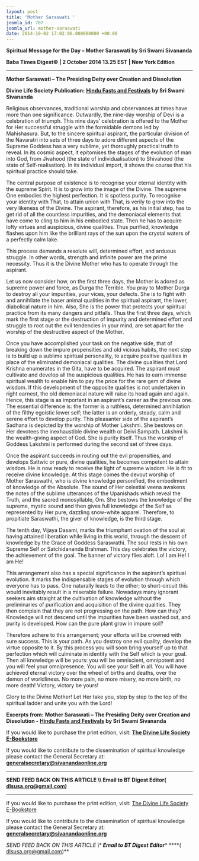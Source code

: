 ```yaml
---
layout: post
title: 'Mother Saraswati '
joomla_id: 707
joomla_url: mother-saraswati
date: 2014-10-02 17:02:00.000000000 +00:00
---
```

  

















































**Spiritual Message for the Day – Mother Saraswati by Sri Swami Sivananda**

**Baba Times Digest© | 2 October 2014 13.25 EST | New York Edition**

* * *  


**Mother Saraswati – The Presiding Deity over Creation and Dissolution**

**Divine Life Society Publication:** [**Hindu Fasts and Festivals**](http://www.dlshq.org/download/hindufest.htm#_VPID_5) **by Sri Swami Sivananda**

Religious observances, traditional worship and observances at times have more than one significance. Outwardly, the nine-day worship of Devi is a celebration of triumph. This nine days’ celebration is offered to the Mother for Her successful struggle with the formidable demons led by Mahishasura. But, to the sincere spiritual aspirant, the particular division of the Navaratri into sets of three days to adore different aspects of the Supreme Goddess has a very sublime, yet thoroughly practical truth to reveal. In its cosmic aspect, it epitomises the stages of the evolution of man into God, from Jivahood (the state of individualisation) to Shivahood (the state of Self-realisation). In its individual import, it shows the course that his spiritual practice should take.

The central purpose of existence is to recognise your eternal identity with the supreme Spirit. It is to grow into the image of the Divine. The supreme One embodies the highest perfection. It is spotless purity. To recognise your identity with That, to attain union with That, is verily to grow into the very likeness of the Divine. The aspirant, therefore, as his initial step, has to get rid of all the countless impurities, and the demoniacal elements that have come to cling to him in his embodied state. Then he has to acquire lofty virtues and auspicious, divine qualities. Thus purified, knowledge flashes upon him like the brilliant rays of the sun upon the crystal waters of a perfectly calm lake.

This process demands a resolute will, determined effort, and arduous struggle. In other words, strength and infinite power are the prime necessity. Thus it is the Divine Mother who has to operate through the aspirant.

Let us now consider how, on the first three days, the Mother is adored as supreme power and force, as Durga the Terrible. You pray to Mother Durga to destroy all your impurities, your vices, your defects. She is to fight with and annihilate the baser animal qualities in the spiritual aspirant, the lower, diabolical nature in him. Also, She is the power that protects your spiritual practice from its many dangers and pitfalls. Thus the first three days, which mark the first stage or the destruction of impurity and determined effort and struggle to root out the evil tendencies in your mind, are set apart for the worship of the destructive aspect of the Mother.

Once you have accomplished your task on the negative side, that of breaking down the impure propensities and old vicious habits, the next step is to build up a sublime spiritual personality, to acquire positive qualities in place of the eliminated demoniacal qualities. The divine qualities that Lord Krishna enumerates in the Gita, have to be acquired. The aspirant must cultivate and develop all the auspicious qualities. He has to earn immense spiritual wealth to enable him to pay the price for the rare gem of divine wisdom. If this development of the opposite qualities is not undertaken in right earnest, the old demoniacal nature will raise its head again and again. Hence, this stage is as important in an aspirant’s career as the previous one. The essential difference is: the former is a ruthless, determined annihilation of the filthy egoistic lower self; the latter is an orderly, steady, calm and serene effort to develop purity. This pleasanter side of the aspirant’s Sadhana is depicted by the worship of Mother Lakshmi. She bestows on Her devotees the inexhaustible divine wealth or Deivi Sampath. Lakshmi is the wealth-giving aspect of God. She is purity itself. Thus the worship of Goddess Lakshmi is performed during the second set of three days.

Once the aspirant succeeds in routing out the evil propensities, and develops Sattwic or pure, divine qualities, he becomes competent to attain wisdom. He is now ready to receive the light of supreme wisdom. He is fit to receive divine knowledge. At this stage comes the devout worship of Mother Saraswathi, who is divine knowledge personified, the embodiment of knowledge of the Absolute. The sound of Her celestial veena awakens the notes of the sublime utterances of the Upanishads which reveal the Truth, and the sacred monosyllable, Om. She bestows the knowledge of the supreme, mystic sound and then gives full knowledge of the Self as represented by Her pure, dazzling snow-white apparel. Therefore, to propitiate Saraswathi, the giver of knowledge, is the third stage.

The tenth day, Vijaya Dasami, marks the triumphant ovation of the soul at having attained liberation while living in this world, through the descent of knowledge by the Grace of Goddess Saraswathi. The soul rests in his own Supreme Self or Satchidananda Brahman. This day celebrates the victory, the achievement of the goal. The banner of victory flies aloft. Lo! I am He! I am He!

This arrangement also has a special significance in the aspirant’s spiritual evolution. It marks the indispensable stages of evolution through which everyone has to pass. One naturally leads to the other; to short-circuit this would inevitably result in a miserable failure. Nowadays many ignorant seekers aim straight at the cultivation of knowledge without the preliminaries of purification and acquisition of the divine qualities. They then complain that they are not progressing on the path. How can they? Knowledge will not descend until the impurities have been washed out, and purity is developed. How can the pure plant grow in impure soil?

Therefore adhere to this arrangement; your efforts will be crowned with sure success. This is your path. As you destroy one evil quality, develop the virtue opposite to it. By this process you will soon bring yourself up to that perfection which will culminate in identity with the Self which is your goal. Then all knowledge will be yours: you will be omniscient, omnipotent and you will feel your omnipresence. You will see your Self in all. You will have achieved eternal victory over the wheel of births and deaths, over the demon of worldliness. No more pain, no more misery, no more birth, no more death! Victory, victory be yours!

Glory to the Divine Mother! Let Her take you, step by step to the top of the spiritual ladder and unite you with the Lord!



**Excerpts from:**  **Mother Saraswati – The Presiding Deity over Creation and Dissolution -** [**Hindu Fasts and Festivals**](http://www.dlshq.org/download/hindufest.htm#_VPID_5) **by Sri Swami Sivananda**

If you would like to purchase the print edition, visit: **[The Divine Life Society E-Bookstore](http://www.dlshq.org/download/download.htm)**

If you would like to contribute to the dissemination of spiritual knowledge please contact the General Secretary at: [](mailto:%20%3Cscript%20type=%27text/javascript%27%3E%20%3C%21--%20var%20prefix%20=%20%27ma%27%20+%20%27il%27%20+%20%27to%27;%20var%20path%20=%20%27hr%27%20+%20%27ef%27%20+%20%27=%27;%20var%20addy57016%20=%20%27generalsecretary%27%20+%20%27@%27;%20addy57016%20=%20addy57016%20+%20%27sivanandaonline%27%20+%20%27.%27%20+%20%27org%27;%20document.write%28%27%3Ca%20%27%20+%20path%20+%20%27%5C%27%27%20+%20prefix%20+%20%27:%27%20+%20addy57016%20+%20%27%5C%27%3E%27%29;%20document.write%28addy57016%29;%20document.write%28%27%3C%5C/a%3E%27%29;%20//--%3E%5Cn%20%3C/script%3E%3Cscript%20type=%27text/javascript%27%3E%20%3C%21--%20document.write%28%27%3Cspan%20style=%5C%27display:%20none;%5C%27%3E%27%29;%20//--%3E%20%3C/script%3EThis%20email%20address%20is%20being%20protected%20from%20spambots.%20You%20need%20JavaScript%20enabled%20to%20view%20it.%20%3Cscript%20type=%27text/javascript%27%3E%20%3C%21--%20document.write%28%27%3C/%27%29;%20document.write%28%27span%3E%27%29;%20//--%3E%20%3C/script%3E?subject=Contribution%20to%20Dissemination%20of%20Spiritual%20Knowledge) **generalsecretary@sivanandaonline.org**

****

**SEND FEED BACK ON THIS ARTICLE \\\ Email to BT Digest Editor[](mailto:%20%3Cscript%20type=%27text/javascript%27%3E%20%3C%21--%20var%20prefix%20=%20%27ma%27%20+%20%27il%27%20+%20%27to%27;%20var%20path%20=%20%27hr%27%20+%20%27ef%27%20+%20%27=%27;%20var%20addy72654%20=%20%27dlsusa.org%27%20+%20%27@%27;%20addy72654%20=%20addy72654%20+%20%27gmail%27%20+%20%27.%27%20+%20%27com%27;%20document.write%28%27%3Ca%20%27%20+%20path%20+%20%27%5C%27%27%20+%20prefix%20+%20%27:%27%20+%20addy72654%20+%20%27%5C%27%3E%27%29;%20document.write%28addy72654%29;%20document.write%28%27%3C%5C/a%3E%27%29;%20//--%3E%5Cn%20%3C/script%3E%3Cscript%20type=%27text/javascript%27%3E%20%3C%21--%20document.write%28%27%3Cspan%20style=%5C%27display:%20none;%5C%27%3E%27%29;%20//--%3E%20%3C/script%3EThis%20email%20address%20is%20being%20protected%20from%20spambots.%20You%20need%20JavaScript%20enabled%20to%20view%20it.%20%3Cscript%20type=%27text/javascript%27%3E%20%3C%21--%20document.write%28%27%3C/%27%29;%20document.write%28%27span%3E%27%29;%20//--%3E%20%3C/script%3E?subject=DLS%20Posts)( [dlsusa.org@gmail.com](mailto:dlsusa.org@gmail.com))**



* * *



  

If you would like to purchase the print edition, visit: [The Divine Life Society E-Bookstore](http://www.dlshq.org/download/download.htm)

If you would like to contribute to the dissemination of spiritual knowledge please contact the General Secretary at: **[generalsecretary@sivanandaonline.org](mailto:generalsecretary@sivanandaonline.org)**

**SEND FEED BACK ON THIS ARTICLE \\\**  **Email to BT Digest Editor**** [](mailto:%20%3Cscript%20type=%27text/javascript%27%3E%20%3C%21--%20var%20prefix%20=%20%27ma%27%20+%20%27il%27%20+%20%27to%27;%20var%20path%20=%20%27hr%27%20+%20%27ef%27%20+%20%27=%27;%20var%20addy72654%20=%20%27dlsusa.org%27%20+%20%27@%27;%20addy72654%20=%20addy72654%20+%20%27gmail%27%20+%20%27.%27%20+%20%27com%27;%20document.write%28%27%3Ca%20%27%20+%20path%20+%20%27%5C%27%27%20+%20prefix%20+%20%27:%27%20+%20addy72654%20+%20%27%5C%27%3E%27%29;%20document.write%28addy72654%29;%20document.write%28%27%3C%5C/a%3E%27%29;%20//--%3E%5Cn%20%3C/script%3E%3Cscript%20type=%27text/javascript%27%3E%20%3C%21--%20document.write%28%27%3Cspan%20style=%5C%27display:%20none;%5C%27%3E%27%29;%20//--%3E%20%3C/script%3EThis%20email%20address%20is%20being%20protected%20from%20spambots.%20You%20need%20JavaScript%20enabled%20to%20view%20it.%20%3Cscript%20type=%27text/javascript%27%3E%20%3C%21--%20document.write%28%27%3C/%27%29;%20document.write%28%27span%3E%27%29;%20//--%3E%20%3C/script%3E?subject=DLS%20Posts)****( [dlsusa.org@gmail.com](mailto:dlsusa.org@gmail.com))**  
